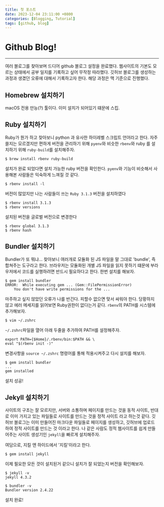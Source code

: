 ```yaml
---
title: 첫 포스트
date: 2023-12-04 23:11:00 +0800
categories: [Blogging, Tutorial]
tags: [github, blog]
---
```

# Github Blog!
---
여러 블로그를 찾아보며 드디어 github 블로그 설정을 완료했다. 
웹사이트의 기본도 모르는 상태에서 공부 일지를 기록하고 싶어 무작정 따라했다. 깃허브 블로그를 생성하는 과정과 생겼던 오류에 대해서 기록하고자 한다. 해당 과정은 맥 기준으로 진행했다.

## Homebrew 설치하기
macOS 전용 만능(?) 툴이다. 이미 설치가 되어있기 떄문에 스킵.

## Ruby 설치하기
Ruby가 뭔가 하고 찾아보니 python 과 유사한 하이레벨 스크립트 언어라고 한다. 자주 쓸지는 모르겠지만 편하게 버전을 관리하기 위해 `pyenv`와 비슷한 `rbenv`와 ruby 를 설치하기 위해 `ruby-build`를 설치해주자.

```console
$ brew install rbenv ruby-build
```

설치가 완료 되었다면 설치 가능한 ruby 버전을 확인한다. `pyenv`와 기능이 비슷해서 사용해본 사람들은 익숙하게 느껴질 것 같다.

```console
$ rbenv install -l
```

버전이 많았지만 나는 사람들이 쓰는 `Ruby 3.1.3` 버전을 설치하였다

```console
$ rbenv install 3.1.3
$ rbenv versions
```

설치된 버전을 글로벌 버전으로 변경한다

```console
$ rbenv global 3.1.3
$ rbenv hash
```

## Bundler 설치하기
Bundler가 또 뭐냐... 찾아보니 여러개로 모듈화 된 JS 파일을 말 그대로 'bundle', 즉 합쳐주는 도구라고 한다. 브라우저는 모듈화된 개별 JS 파일을 읽지 못하기 떄문에 부라우저에서 코드를 실행하려면 반드시 필요하다고 한다. 한번 설치를 해보자.

```console
$ gem install bundler
ERROR:  While executing gem ... (Gem::FilePermissionError)
    You don't have write permissions for the ...
```

마주하고 싶지 않았던 오류가 나를 반긴다. 피할수 없으면 맞서 싸워야 한다. 당황하지 않고 에러 메세지를 읽어보면 Ruby권한이 없다는거 같다. `rbenv`의 PATH를 시스템에 추가해보자.

```console
$ vim ~/.zshrc
```

`~/.zshrc`파일을 열어 아래 두줄을 추가하여 PATH를 설정해주자.

```console
export PATH={$Home}/.rbenv/bin:$PATH && \
eval "$(rbenv init -)"
```

변경사항을 `source ~/.zshrc` 명령어를 통해 적용시켜주고 다시 설치를 해보자.

```console
$ gem install bundler
...
gem installed
```

설치 성공!

## Jekyll 설치하기
사이트의 구조는 잘 모르지만, 서버와 소통하며 페이지를 만드는 것을 동적 사이트, 반대로 이미 가지고 있는 파일들로 사이트를 만드는 것을 정적 사이트 라고 하는것 같다. 깃허브 블로그는 이미 만들어진 마크다운 파일들로 페이지를 생성하고, 깃허브에 업로드 하여 정적 사이트를 만드는 것 이라고 한다. 나 같은 사람도 정적 웹사이트를 쉽게 만들어주는 사이트 생성기인 `jekyll`을 빠르게 설치해주자.

여담으로, 지킬 앤 하이드에서 '지킬'이라고 한다.

```console
$ gem install jekyll
```

이제 필요한 모든 것이 설치된거 같으니 설치가 잘 되었는지 버전을 확인해보자.
```console
$ jekyll -v
jekyll 4.3.2

$ bundler -v
Bundler version 2.4.22
```

설치 완료!